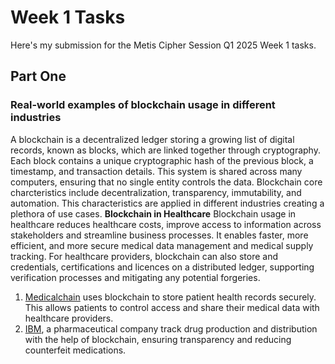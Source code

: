# Week 1 Tasks

Here's my submission for the Metis Cipher Session Q1 2025 Week 1 tasks.

## Part One

### Real-world examples of blockchain usage in different industries
A blockchain is a decentralized ledger storing a growing list of digital records, known as blocks, which are linked together through cryptography. Each block contains a unique cryptographic hash of the previous block, a timestamp, and transaction details. This system is shared across many computers, ensuring that no single entity controls the data.
Blockchain core charcteristics include decentralization, transparency, immutability, and automation. This characteristics are applied in different industries creating a plethora of use cases.
**Blockchain in Healthcare**
Blockchain usage in healthcare reduces healthcare costs, improve access to information across stakeholders and streamline business processes. It enables faster, more efficient, and more secure medical data management and medical supply tracking. For healthcare providers, blockchain can also store and credentials, certifications and licences on a distributed ledger, supporting verification processes and mitigating any potential forgeries.
1. [Medicalchain](https://medicalchain.com/en/) uses blockchain to store patient health records securely. This allows patients to control access and share their medical data with healthcare providers.
2. [IBM](https://www.ibm.com/case-studies/global-pharmaceuticals-company), a pharmaceutical company track drug production and distribution with the help of blockchain, ensuring transparency and reducing counterfeit medications.